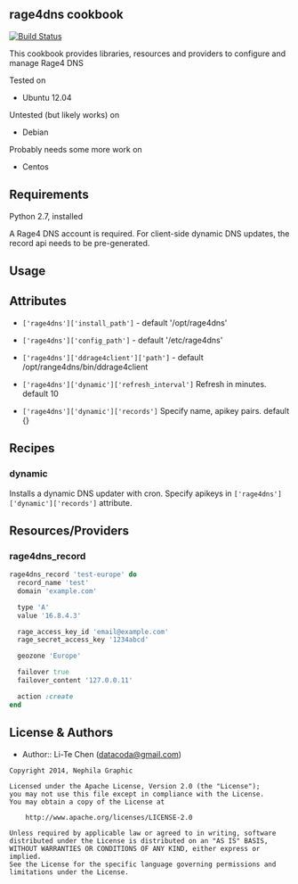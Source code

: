 rage4dns cookbook
-----------------
[![Build Status](https://travis-ci.org/datacoda/chef-rage4dns.svg)](https://travis-ci.org/datacoda/chef-rage4dns)

This cookbook provides libraries, resources and providers to configure and manage Rage4 DNS

Tested on

* Ubuntu 12.04

Untested (but likely works) on

* Debian

Probably needs some more work on

* Centos


Requirements
------------
Python 2.7, installed

A Rage4 DNS account is required.  For client-side dynamic DNS updates, the record api needs to be pre-generated.

Usage
-----

Attributes
----------

- `['rage4dns']['install_path']` - default '/opt/rage4dns'
- `['rage4dns']['config_path']` - default '/etc/rage4dns'
- `['rage4dns']['ddrage4client']['path']` - default /opt/range4dns/bin/ddrage4client

- `['rage4dns']['dynamic']['refresh_interval']` Refresh in minutes.  default 10
- `['rage4dns']['dynamic']['records']` Specify name, apikey pairs.  default {}


Recipes
-------

### dynamic
Installs a dynamic DNS updater with cron.  Specify apikeys in `['rage4dns']['dynamic']['records']` attribute.


Resources/Providers
-------------------

### rage4dns_record

```ruby
rage4dns_record 'test-europe' do
  record_name 'test'
  domain 'example.com'

  type 'A'
  value '16.8.4.3'

  rage_access_key_id 'email@example.com'
  rage_secret_access_key '1234abcd'

  geozone 'Europe'

  failover true
  failover_content '127.0.0.11'

  action :create
end
```


License & Authors
-----------------
- Author:: Li-Te Chen (<datacoda@gmail.com>)

```text
Copyright 2014, Nephila Graphic

Licensed under the Apache License, Version 2.0 (the "License");
you may not use this file except in compliance with the License.
You may obtain a copy of the License at

    http://www.apache.org/licenses/LICENSE-2.0

Unless required by applicable law or agreed to in writing, software
distributed under the License is distributed on an "AS IS" BASIS,
WITHOUT WARRANTIES OR CONDITIONS OF ANY KIND, either express or implied.
See the License for the specific language governing permissions and
limitations under the License.
```
